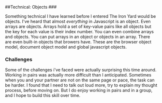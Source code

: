 ##Technical: Objects ###

Something technical I have learned before I entered The Iron Yard would be objects.  I've heard that almost _everything_ in Javascript
is an object.  Even arrays are objects.  Arrays hold a set of key-value pairs like all objects but the key for each value is their index number.
You can even combine arrays and objects.  You can put arrays in an object or objects in an array.  There are even built-in objects that 
browers have.  These are the browser object model, document object model and global javascript objects.

### Challenges ###
Some of the challenges i've faced were actually surprising this time around.  Working in pairs was actually more difficult than I anticipated.
Sometimes when you and your partner are not on the same page or pace, the task can be harder.  I found that I need to talk out loud more, 
try to explain my thought process, before moving on.  But I do enjoy working in pairs and in a group, and I hope to build this skill over time.




